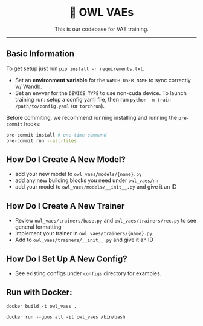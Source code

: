 <div align="center">

# 🦉 OWL VAEs

<p align="center">
  This is our codebase for VAE training.
</p>

---

</div>

## Basic Information

To get setup just run `pip install -r requirements.txt`.

- Set an **environment variable** for the `WANDB_USER_NAME` to sync correctly w/ Wandb.
- Set an envvar for the `DEVICE_TYPE` to use non-cuda device.
  To launch training run: setup a config yaml file, then run `python -m train /path/to/config.yaml` (or `torchrun`).

Before commiting, we recommend running installing and running the `pre-commit` hooks:

```bash
pre-commit install # one-time command
pre-commit run --all-files
```

## How Do I Create A New Model?

- add your new model to `owl_vaes/models/{name}.py`
- add any new building blocks you need under `owl_vaes/nn`
- add your model to `owl_vaes/models/__init__.py` and give it an ID

## How Do I Create A New Trainer

- Review `owl_vaes/trainers/base.py` and `owl_vaes/trainers/rec.py` to see general formatting
- Implement your trainer in `owl_vaes/trainers/{name}.py`
- Add to `owl_vaes/trainers/__init__.py` and give it an ID

## How Do I Set Up A New Config?

- See existing configs under `configs` directory for examples.

## Run with Docker:
```
docker build -t owl_vaes .

docker run --gpus all -it owl_vaes /bin/bash
```